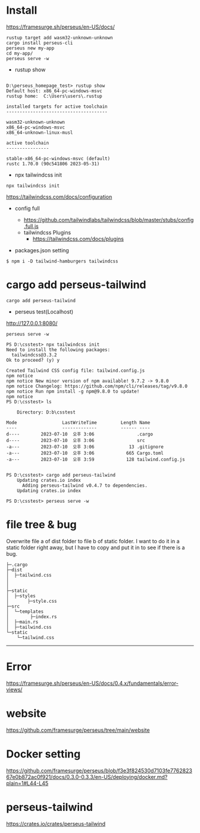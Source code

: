 # Install


https://framesurge.sh/perseus/en-US/docs/

```
rustup target add wasm32-unknown-unknown
cargo install perseus-cli
perseus new my-app
cd my-app/
perseus serve -w

```
- rustup show

```

D:\perseus_homepage_test> rustup show
Default host: x86_64-pc-windows-msvc
rustup home:  C:\Users\users\.rustup

installed targets for active toolchain
--------------------------------------

wasm32-unknown-unknown
x86_64-pc-windows-msvc
x86_64-unknown-linux-musl

active toolchain
----------------

stable-x86_64-pc-windows-msvc (default)
rustc 1.70.0 (90c541806 2023-05-31)

```

- npx tailwindcss init

```
npx tailwindcss init
```
https://tailwindcss.com/docs/configuration

- config full
  - https://github.com/tailwindlabs/tailwindcss/blob/master/stubs/config.full.js
  - tailwindcss Plugins
    - https://tailwindcss.com/docs/plugins

- packages.json setting

```
$ npm i -D tailwind-hamburgers tailwindcss
```

# cargo add perseus-tailwind

```
cargo add perseus-tailwind
```


- perseus test(Localhost)

http://127.0.0.1:8080/

```
perseus serve -w 
```

```
PS D:\csstest> npx tailwindcss init
Need to install the following packages:
  tailwindcss@3.3.2
Ok to proceed? (y) y

Created Tailwind CSS config file: tailwind.config.js
npm notice
npm notice New minor version of npm available! 9.7.2 -> 9.8.0
npm notice Changelog: https://github.com/npm/cli/releases/tag/v9.8.0
npm notice Run npm install -g npm@9.8.0 to update!
npm notice
PS D:\csstest> ls

    Directory: D:b\csstest

Mode                 LastWriteTime         Length Name
----                 -------------         ------ ----
d----        2023-07-10  오후 3:06                .cargo
d----        2023-07-10  오후 3:06                src
-a---        2023-07-10  오후 3:06             13 .gitignore
-a---        2023-07-10  오후 3:06            665 Cargo.toml
-a---        2023-07-10  오후 3:59            128 tailwind.config.js


PS D:\csstest> cargo add perseus-tailwind
    Updating crates.io index
      Adding perseus-tailwind v0.4.7 to dependencies.
    Updating crates.io index

PS D:\csstest> perseus serve -w
```

# file tree & bug

Overwrite file a of dist folder to file b of static folder. I want to do it in a static folder right away, but I have to copy and put it in to see if there is a bug.

```
├─.cargo
├─dist
│  ├─tailwind.css
│
│
├─static
│  ├─styles
│       ├─style.css
├─src
│  └─templates
│        ├─index.rs
│  ├─main.rs
│  ├─tailwind.css
└─static
    └─tailwind.css
```


<hr>

# Error 

https://framesurge.sh/perseus/en-US/docs/0.4.x/fundamentals/error-views/


# website 

https://github.com/framesurge/perseus/tree/main/website


# Docker setting

https://github.com/framesurge/perseus/blob/f3e3f824530d7103fe776282367e0b872ac0f921/docs/0.3.0-0.3.3/en-US/deploying/docker.md?plain=1#L44-L45

# perseus-tailwind

https://crates.io/crates/perseus-tailwind
